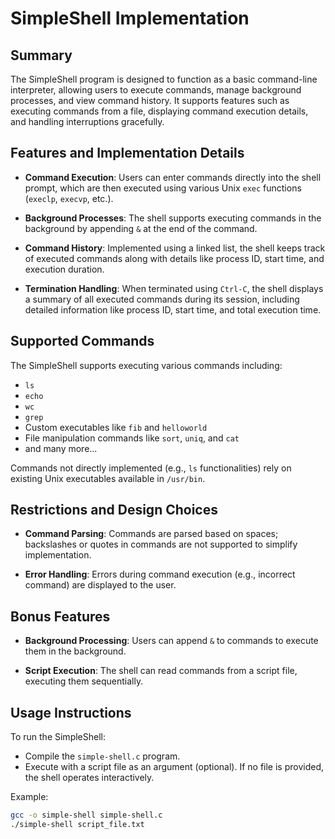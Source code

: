 # SimpleShell Implementation

## Summary
The SimpleShell program is designed to function as a basic command-line interpreter, allowing users to execute commands, manage background processes, and view command history. It supports features such as executing commands from a file, displaying command execution details, and handling interruptions gracefully.

## Features and Implementation Details

- **Command Execution**: Users can enter commands directly into the shell prompt, which are then executed using various Unix `exec` functions (`execlp`, `execvp`, etc.).

- **Background Processes**: The shell supports executing commands in the background by appending `&` at the end of the command.

- **Command History**: Implemented using a linked list, the shell keeps track of executed commands along with details like process ID, start time, and execution duration.

- **Termination Handling**: When terminated using `Ctrl-C`, the shell displays a summary of all executed commands during its session, including detailed information like process ID, start time, and total execution time.

## Supported Commands
The SimpleShell supports executing various commands including:
- `ls`
- `echo`
- `wc`
- `grep`
- Custom executables like `fib` and `helloworld`
- File manipulation commands like `sort`, `uniq`, and `cat`
- and many more...

Commands not directly implemented (e.g., `ls` functionalities) rely on existing Unix executables available in `/usr/bin`.

## Restrictions and Design Choices
- **Command Parsing**: Commands are parsed based on spaces; backslashes or quotes in commands are not supported to simplify implementation.

- **Error Handling**: Errors during command execution (e.g., incorrect command) are displayed to the user.

## Bonus Features
- **Background Processing**: Users can append `&` to commands to execute them in the background.

- **Script Execution**: The shell can read commands from a script file, executing them sequentially.

## Usage Instructions
To run the SimpleShell:
- Compile the `simple-shell.c` program.
- Execute with a script file as an argument (optional). If no file is provided, the shell operates interactively.

Example:
```bash
gcc -o simple-shell simple-shell.c
./simple-shell script_file.txt
